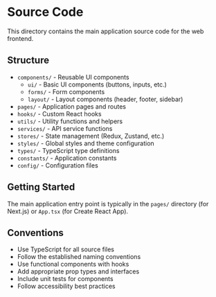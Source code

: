 # Source Code

This directory contains the main application source code for the web frontend.

## Structure

- `components/` - Reusable UI components
  - `ui/` - Basic UI components (buttons, inputs, etc.)
  - `forms/` - Form components
  - `layout/` - Layout components (header, footer, sidebar)
- `pages/` - Application pages and routes
- `hooks/` - Custom React hooks
- `utils/` - Utility functions and helpers
- `services/` - API service functions
- `stores/` - State management (Redux, Zustand, etc.)
- `styles/` - Global styles and theme configuration
- `types/` - TypeScript type definitions
- `constants/` - Application constants
- `config/` - Configuration files

## Getting Started

The main application entry point is typically in the `pages/` directory (for Next.js) or `App.tsx` (for Create React App).

## Conventions

- Use TypeScript for all source files
- Follow the established naming conventions
- Use functional components with hooks
- Add appropriate prop types and interfaces
- Include unit tests for components
- Follow accessibility best practices
